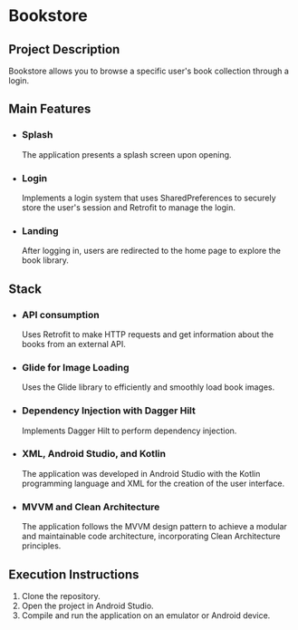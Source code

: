 # Bookstore

## Project Description
Bookstore allows you to browse a specific user's book collection through a login.

## Main Features

- ### Splash
  The application presents a splash screen upon opening.

- ### Login
  Implements a login system that uses SharedPreferences to securely store the user's session and Retrofit to manage the login.

- ### Landing
  After logging in, users are redirected to the home page to explore the book library.

## Stack

- ### API consumption
  Uses Retrofit to make HTTP requests and get information about the books from an external API.

- ### Glide for Image Loading
  Uses the Glide library to efficiently and smoothly load book images.

- ### Dependency Injection with Dagger Hilt
  Implements Dagger Hilt to perform dependency injection.

- ### XML, Android Studio, and Kotlin
  The application was developed in Android Studio with the Kotlin programming language and XML for the creation of the user interface.

- ### MVVM and Clean Architecture
  The application follows the MVVM design pattern to achieve a modular and maintainable code architecture, incorporating Clean Architecture principles.
  
## Execution Instructions

1. Clone the repository.
2. Open the project in Android Studio.
3. Compile and run the application on an emulator or Android device.

